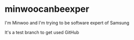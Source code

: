 # minwoocanbeexper

I'm Minwoo and I'm trying to be software expert of Samsung

It's a test branch to get used GitHub
